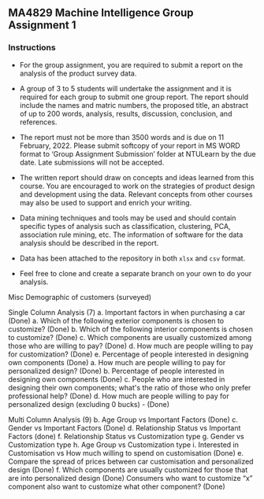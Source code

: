 ## MA4829 Machine Intelligence Group Assignment 1

### Instructions

- For the group assignment, you are required to submit a report on the analysis of the product 
survey data. 

- A group of 3 to 5 students will undertake the assignment and it is required for
each group to submit one group report. The report should include the names and matric 
numbers, the proposed title, an abstract of up to 200 words, analysis, results, discussion, 
conclusion, and references.

- The report must not be more than 3500 words and is due on 11 February, 2022. Please 
submit softcopy of your report in MS WORD format to ‘Group Assignment Submission’
folder at NTULearn by the due date. Late submissions will not be accepted. 

- The written report should draw on concepts and ideas learned from this course. You are 
encouraged to work on the strategies of product design and development using the data. 
Relevant concepts from other courses may also be used to support and enrich your writing. 

- Data mining techniques and tools may be used and should contain specific types of analysis 
such as classification, clustering, PCA, association rule mining, etc. The information of 
software for the data analysis should be described in the report.

- Data has been attached to the repository in both `xlsx` and `csv` format.

- Feel free to clone and create a separate branch on your own to do your analysis.



Misc
Demographic of customers (surveyed)

Single Column Analysis (7)
a. Important factors in when purchasing a car (Done)
a. Which of the following exterior components is chosen to customize? (Done)
b. Which of the following interior components is chosen to customize? (Done)
c. Which components are usually customized among those who are willing to pay? (Done)
d. How much are people willing to pay for customization? (Done)
e. Percentage of people interested in designing own components (Done)
a. How much are people willing to pay for personalized design? (Done)
b. Percentage of people interested in designing own components (Done)
c. People who are interested in designing their own components; what's the ratio of those who only prefer professional help? (Done)
d. How much are people willing to pay for personalized design (excluding 0 bucks) - (Done)

Multi Column Analysis (9)
b. Age Group vs Important Factors (Done)
c. Gender vs Important Factors (Done)
d. Relationship Status vs Important Factors (done)
f. Relationship Status vs Customization type
g. Gender vs Customization type
h. Age Group vs Customization type 
i. Interested in Customisation vs How much willing to spend on customisation (Done)
e. Compare the spread of prices between car customisation and personalized design (Done)
f. Which components are usually customized for those that are into personalized design (Done)
Consumers who want to customize “x” component also want to customize what other component? (Done)
